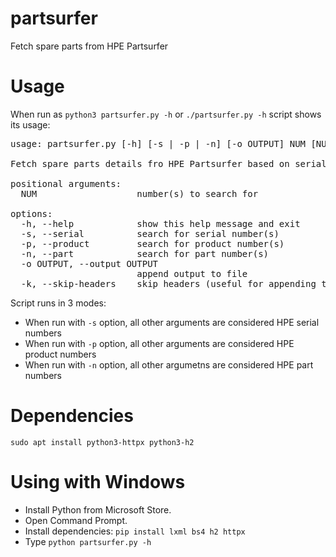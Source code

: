# partsurfer
Fetch spare parts from HPE Partsurfer

# Usage
When run as `python3 partsurfer.py -h` or `./partsurfer.py -h` script shows its usage:
<pre>
usage: partsurfer.py [-h] [-s | -p | -n] [-o OUTPUT] NUM [NUM ...]

Fetch spare parts details fro HPE Partsurfer based on serial, product or part number

positional arguments:
  NUM                   number(s) to search for

options:
  -h, --help            show this help message and exit
  -s, --serial          search for serial number(s)
  -p, --product         search for product number(s)
  -n, --part            search for part number(s)
  -o OUTPUT, --output OUTPUT
                        append output to file
  -k, --skip-headers    skip headers (useful for appending to existing file)
</pre>

Script runs in 3 modes:

 * When run with `-s` option, all other arguments are considered HPE serial numbers
 * When run with `-p` option, all other arguments are considered HPE product numbers
 * When run with `-n` option, all other argumetns are considered HPE part numbers


# Dependencies
`sudo apt install python3-httpx python3-h2`

# Using with Windows
 * Install Python from Microsoft Store.
 * Open Command Prompt.
 * Install dependencies: `pip install lxml bs4 h2 httpx`
 * Type `python partsurfer.py -h`